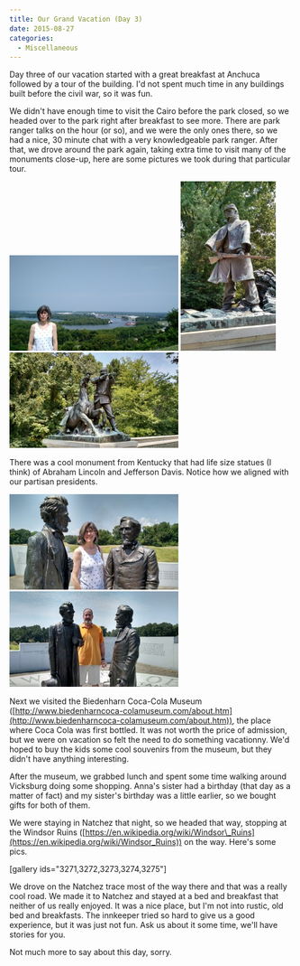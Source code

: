 ```yaml
---
title: Our Grand Vacation (Day 3)
date: 2015-08-27
categories: 
  - Miscellaneous
---
```


Day three of our vacation started with a great breakfast at Anchuca followed by a tour of the building. I'd not spent much time in any buildings built before the civil war, so it was fun.

We didn't have enough time to visit the Cairo before the park closed, so we headed over to the park right after breakfast to see more. There are park ranger talks on the hour (or so), and we were the only ones there, so we had a nice, 30 minute chat with a very knowledgeable park ranger. After that, we drove around the park again, taking extra time to visit many of the monuments close-up, here are some pictures we took during that particular tour.

[![2015-08-05 11.06.21-2](images/2015-08-05-11.06.21-2-300x169.jpg)](http://www.thewargos.com/wp-content/uploads/2015/08/2015-08-05-11.06.21-2.jpg) [![2015-08-05 11.41.45](images/2015-08-05-11.41.45-169x300.jpg)](http://www.thewargos.com/wp-content/uploads/2015/08/2015-08-05-11.41.45.jpg) [![2015-08-05 11.42.05](images/2015-08-05-11.42.05-300x169.jpg)](http://www.thewargos.com/wp-content/uploads/2015/08/2015-08-05-11.42.05.jpg)

There was a cool monument from Kentucky that had life size statues (I think) of Abraham Lincoln and Jefferson Davis. Notice how we aligned with our partisan presidents.

[![2015-08-05 12.09.38](images/2015-08-05-12.09.38-300x169.jpg)](http://www.thewargos.com/wp-content/uploads/2015/08/2015-08-05-12.09.38.jpg) [![](images/2015-08-05-12.10.00-300x169.jpg)](http://www.thewargos.com/wp-content/uploads/2015/08/2015-08-05-12.10.00.jpg)

Next we visited the Biedenharn Coca-Cola Museum ([http://www.biedenharncoca-colamuseum.com/about.htm](http://www.biedenharncoca-colamuseum.com/about.htm)), the place where Coca Cola was first bottled. It was not worth the price of admission, but we were on vacation so felt the need to do something vacationny. We'd hoped to buy the kids some cool souvenirs from the museum, but they didn't have anything interesting.

After the museum, we grabbed lunch and spent some time walking around Vicksburg doing some shopping. Anna's sister had a birthday (that day as a matter of fact) and my sister's birthday was a little earlier, so we bought gifts for both of them.

We were staying in Natchez that night, so we headed that way, stopping at the Windsor Ruins ([https://en.wikipedia.org/wiki/Windsor\_Ruins](https://en.wikipedia.org/wiki/Windsor_Ruins)) on the way. Here's some pics.

\[gallery ids="3271,3272,3273,3274,3275"\]

We drove on the Natchez trace most of the way there and that was a really cool road. We made it to Natchez and stayed at a bed and breakfast that neither of us really enjoyed. It was a nice place, but I'm not into rustic, old bed and breakfasts. The innkeeper tried so hard to give us a good experience, but it was just not fun. Ask us about it some time, we'll have stories for you.

Not much more to say about this day, sorry.
